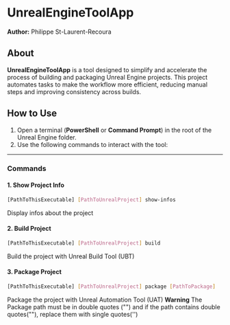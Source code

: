 # UnrealEngineToolApp

**Author:** Philippe St-Laurent-Recoura  

## About  

**UnrealEngineToolApp** is a tool designed to simplify and accelerate the process of building and packaging Unreal Engine projects. This project automates tasks to make the workflow more efficient, reducing manual steps and improving consistency across builds.  

## How to Use  

1. Open a terminal (**PowerShell** or **Command Prompt**) in the root of the Unreal Engine folder.  
2. Use the following commands to interact with the tool:  

---

### Commands  

#### 1. Show Project Info  
```sh
[PathToThisExecutable] [PathToUnrealProject] show-infos
```
Display infos about the project

#### 2. Build Project
```sh
[PathToThisExecutable] [PathToUnrealProject] build
```
Build the project with Unreal Build Tool (UBT)

#### 3. Package Project
```sh
[PathToThisExecutable] [PathToUnrealProject] package [PathToPackage]
```
Package the project with Unreal Automation Tool (UAT)
**Warning** The Package path must be in double quotes ("") and if the path contains double quotes(""), replace them with single quotes('')